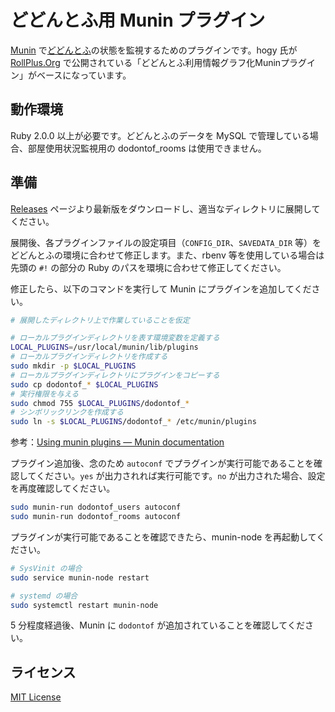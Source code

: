 # どどんとふ用 Munin プラグイン
[Munin](http://www.munin-monitoring.org/) で[どどんとふ](http://www.dodontof.com/)の状態を監視するためのプラグインです。hogy 氏が [RollPlus.Org](http://www.rollplus.org/) で公開されている「どどんとふ利用情報グラフ化Muninプラグイン」がベースになっています。

## 動作環境
Ruby 2.0.0 以上が必要です。どどんとふのデータを MySQL で管理している場合、部屋使用状況監視用の dodontof_rooms は使用できません。

## 準備
[Releases](https://github.com/ochaochaocha3/munin-dodontof/releases) ページより最新版をダウンロードし、適当なディレクトリに展開してください。

展開後、各プラグインファイルの設定項目（`CONFIG_DIR`、`SAVEDATA_DIR` 等）をどどんとふの環境に合わせて修正します。また、rbenv 等を使用している場合は先頭の `#!` の部分の Ruby のパスを環境に合わせて修正してください。

修正したら、以下のコマンドを実行して Munin にプラグインを追加してください。

```sh
# 展開したディレクトリ上で作業していることを仮定

# ローカルプラグインディレクトリを表す環境変数を定義する
LOCAL_PLUGINS=/usr/local/munin/lib/plugins
# ローカルプラグインディレクトリを作成する
sudo mkdir -p $LOCAL_PLUGINS
# ローカルプラグインディレクトリにプラグインをコピーする
sudo cp dodontof_* $LOCAL_PLUGINS
# 実行権限を与える
sudo chmod 755 $LOCAL_PLUGINS/dodontof_*
# シンボリックリンクを作成する
sudo ln -s $LOCAL_PLUGINS/dodontof_* /etc/munin/plugins
```

参考：[Using munin plugins — Munin documentation](http://guide.munin-monitoring.org/en/latest/plugin/use.html)

プラグイン追加後、念のため `autoconf` でプラグインが実行可能であることを確認してください。`yes` が出力されれば実行可能です。`no` が出力された場合、設定を再度確認してください。

```sh
sudo munin-run dodontof_users autoconf
sudo munin-run dodontof_rooms autoconf
```

プラグインが実行可能であることを確認できたら、munin-node を再起動してください。

```sh
# SysVinit の場合
sudo service munin-node restart

# systemd の場合
sudo systemctl restart munin-node
```

5 分程度経過後、Munin に `dodontof` が追加されていることを確認してください。

## ライセンス
[MIT License](LICENSE.md)
